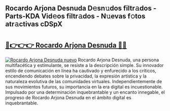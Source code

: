 ## Rocardo Arjona Desnuda D𝚎sn𝚞dos filtr𝚊dos - Parts-KDA Vid𝚎os filtr𝚊dos - N𝚞evas f𝚘tos atr𝚊ctivas cDSpX

# <h2><a href="http://mb9i8kj.tromn.icu/?c=Rocardo+Arjona+Desnuda">🔗👉👉👉 Rocardo Arjona Desnuda 🔗🔗</a></h2>

[![Rocardo Arjona Desnuda nuevo](https://i.imgur.com/pEAQMta.gif)](http://mb9i8kj.tromn.icu/?c=Rocardo+Arjona+Desnuda)
Rocardo Arjona Desnuda, una persona multifacética y estimulante, se resiste a la descripción simple. Su innovador estilo de comunicación en línea ha cautivado y enfurecido a los críticos, encendiendo debates sobre la privacidad, la expresión artística y la naturaleza evolutiva de las comunidades virtuales. Independientemente de sus movimientos futuros, su importancia en la era digital es incuestionable. Impulsado por una determinación inquebrantable y un encanto innegable, el progreso de Rocardo Arjona Desnuda en el ámbito digital es inquebrantable.
